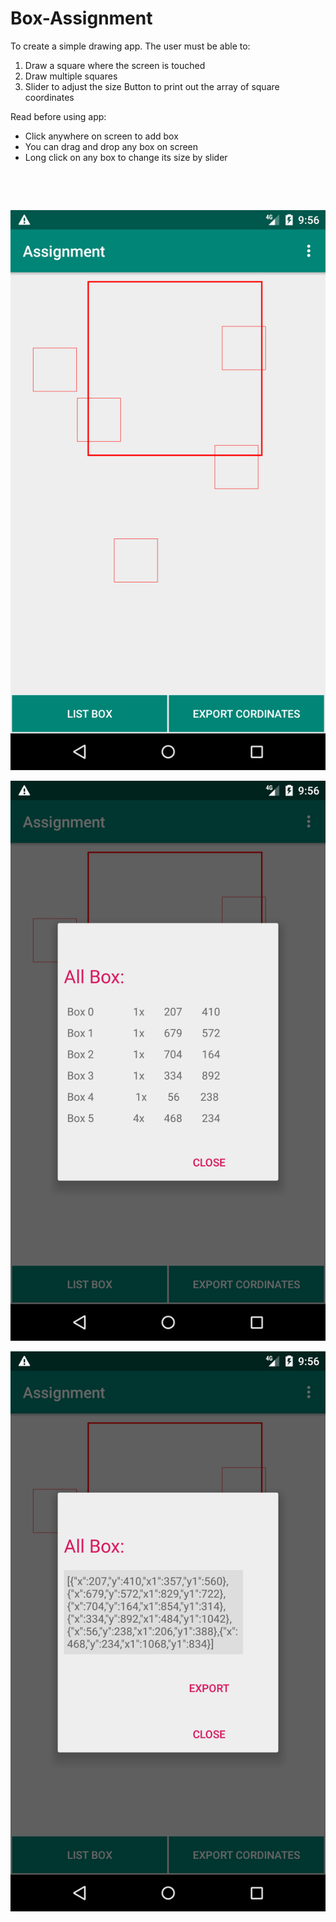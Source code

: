 # Box-Assignment

To create a simple drawing app.
The user must be able to: 
1. Draw a square where the screen is touched
2. Draw multiple squares
3. Slider to adjust the size
Button to print out the array of square coordinates

Read before using app:
- Click anywhere on screen to add box
- You can drag and drop any box on screen
- Long click on any box to change its size by slider

<p>&nbsp;</p>
<p>&nbsp;</p>
<p><img src="https://github.com/qureshiayaz29/Box-Assignment/blob/master/sc/Screenshot_1575044781.png" alt="Screenshot" /></p>
<p><img src="https://github.com/qureshiayaz29/Box-Assignment/blob/master/sc/Screenshot_1575044803.png" alt="Screenshot" /></p>
<p><img src="https://github.com/qureshiayaz29/Box-Assignment/blob/master/sc/Screenshot_1575044807.png" alt="Screenshot" /></p>
